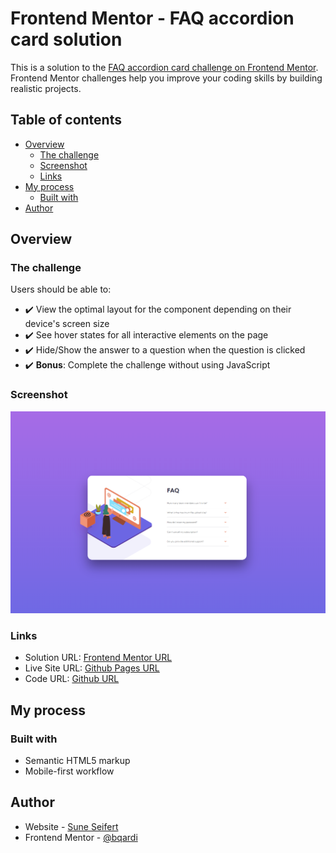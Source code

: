 # Frontend Mentor - FAQ accordion card solution

This is a solution to the [FAQ accordion card challenge on Frontend Mentor](https://www.frontendmentor.io/challenges/faq-accordion-card-XlyjD0Oam). Frontend Mentor challenges help you improve your coding skills by building realistic projects. 

## Table of contents

- [Overview](#overview)
  - [The challenge](#the-challenge)
  - [Screenshot](#screenshot)
  - [Links](#links)
- [My process](#my-process)
  - [Built with](#built-with)
- [Author](#author)

## Overview

### The challenge

Users should be able to:

- ✔️ View the optimal layout for the component depending on their device's screen size
- ✔️ See hover states for all interactive elements on the page
- ✔️ Hide/Show the answer to a question when the question is clicked
- ✔️ **Bonus**: Complete the challenge without using JavaScript

### Screenshot

![](./faq-accordion-card.png)

### Links

- Solution URL: [Frontend Mentor URL](https://www.frontendmentor.io/challenges/faq-accordion-card-XlyjD0Oam/hub/faq-accordion-card-FIBN5byHSI)
- Live Site URL: [Github Pages URL](https://frontend-mentor-tasks.github.io/faq-accordion-card/)
- Code URL: [Github URL](https://github.com/frontend-mentor-tasks/faq-accordion-card)

## My process

### Built with

- Semantic HTML5 markup
- Mobile-first workflow

## Author

- Website - [Sune Seifert](https://bqardi.dk)
- Frontend Mentor - [@bqardi](https://www.frontendmentor.io/profile/bqardi)
